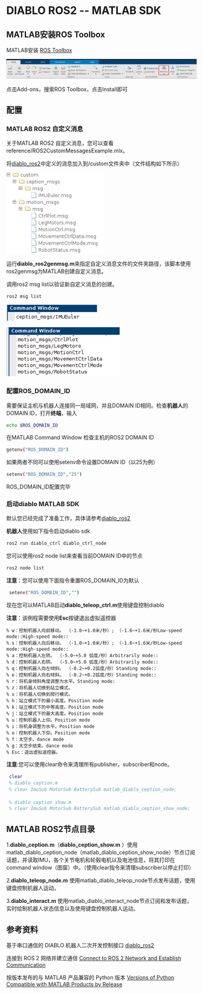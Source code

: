 # DIABLO ROS2 -- MATLAB SDK 
## MATLAB安装ROS Toolbox
MATLAB安装
[ROS Toolbox](https://ww2.mathworks.cn/help/ros/index.html?s_tid=CRUX_lftnav)

![ROS Toolbox](./figure/image_0.png)

点击Add-ons，搜索ROS Toolbox，点击Install即可
## 配置
### MATLAB ROS2 自定义消息
关于MATLAB ROS2 自定义消息，您可以查看reference/ROS2CustomMessagesExample.mlx。

将[diablo_ros2](https://github.com/DDTRobot/diablo_ros2)中定义的消息加入到/custom文件夹中（文件结构如下所示）

![](./figure/image_1.png)

运行**diablo_ros2genmsg.m**来指定自定义消息文件的文件夹路径，该脚本使用ros2genmsg为MATLAB创建自定义消息。

调用ros2 msg list以验证新自定义消息的创建。
```bash
ros2 msg list
```

![](./figure/image_2.png)

![](./figure/image_3.png)

### 配置ROS_DOMAIN_ID

需要保证主机与机器人连接同一局域网，并且DOMAIN ID相同。检查**机器人**的DOMAIN ID，打开**终端**，输入 

```bash
echo $ROS_DOMAIN_ID
```

在MATLAB Command Window 检查主机的ROS2 DOMAIN ID

```bash
getenv("ROS_DOMAIN_ID")
```

如果两者不同可以使用setenv命令设置DOMAIN ID（以25为例）

```bash
setenv("ROS_DOMAIN_ID","25")
```

ROS_DOMAIN_ID配置完毕

### 启动diablo MATLAB SDK
默认您已经完成了准备工作，具体请参考[diablo_ros2](https://github.com/DDTRobot/diablo_ros2)

**机器人**使用如下指令启动diablo sdk

```bash
ros2 run diablo_ctrl diablo_ctrl_node
```

您可以使用ros2 node list来查看当前DOMAIN ID中的节点

```bash
ros2 node list
```

**注意**：您可以使用下面指令重置ROS_DOMAIN_ID为默认 
```bash
 setenv("ROS_DOMAIN_ID","")
```

现在您可以MATLAB启动**diablo_teleop_ctrl.m**使用键盘控制diablo

**注意**：该例程需要使用**Esc**按键退出虚拟遥控器

```text
% w：控制机器人向前移动。 （-1.0~+1.0米/秒）; （-1.6~+1.6米/秒Low-speed mode::High-speed mode::
% s：控制机器人向后移动。 （-1.0~+1.0米/秒）; （-1.6~+1.6米/秒Low-speed mode::High-speed mode::
% a：控制机器人左转。 （-5.0~+5.0 弧度/秒）Arbitrarily mode::
% d：控制机器人右转。 （-5.0~+5.0 弧度/秒）Arbitrarily mode::
% q：控制机器人向左倾斜。 （-0.2~+0.2弧度/秒）Standing mode::
% e：控制机器人向右倾斜。 （-0.2~+0.2弧度/秒）Standing mode::
% r：将机身倾斜角度调整为水平。Standing mode:
% z：将机器人切换到站立模式。
% x：将机器人切换到爬行模式。
% h：站立模式下的最小高度。Position mode
% k：站立模式下的中等高度。Position mode
% j：站立模式下的最大高度。Position mode
% u：控制机器人上仰。Position mode
% i：将机身调整为水平。Position mode
% o：控制机器人下仰。Position mode
% f：太空步。dance mode
% g：太空步结束。dance mode
% Esc：退出虚拟遥控器。
```
**注意**:您可以使用clear命令来清理所有publisher，subscriber和node。
```matlab
 clear
 % diablo_ception.m
 % clear ImuSub MotorSub BatterySub matlab_diablo_ception_node; 

 % diablo_ception_show.m
 % clear ImuSub MotorSub BatterySub matlab_diablo_ception_show_node;
```
## MATLAB ROS2节点目录
1.**diablo_ception.m**（**diablo_ception_show.m** ）使用matlab_diablo_ception_node（matlab_diablo_ception_show_node）节点订阅话题，并读取IMU，各个关节电机和轮毂电机以及电池信息，将其打印在command window（图窗）中。（使用clear指令来清理subscriber以停止打印）

2.**diablo_teleop_node.m** 使用matlab_diablo_teleop_node节点发布话题，使用键盘控制机器人运动。

3.**diablo_interact.m** 使用matlab_diablo_interact_node节点订阅和发布话题，实时绘制机器人状态信息以及使用键盘控制机器人运动。

## 参考资料
基于串口通信的 DIABLO 机器人二次开发控制接口 [diablo_ros2](https://github.com/DDTRobot/diablo_ros2)

连接到 ROS 2 网络并建立通信 [Connect to ROS 2 Network and Establish Communication](https://ww2.mathworks.cn/help/ros/gs/ros2-nodes.html)

按版本发布的与 MATLAB 产品兼容的 Python 版本 [Versions of Python Compatible with MATLAB Products by Release](https://ww2.mathworks.cn/support/requirements/python-compatibility.html)